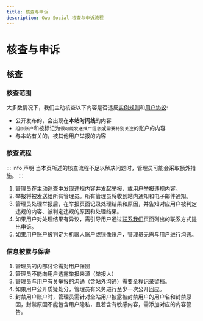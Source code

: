 ```yaml
---
title: 核查与申诉
description: Owu Social 核查与申诉流程
---
```


# 核查与申诉

## 核查

### 核查范围

大多数情况下，我们主动核查以下内容是否违反[实例规则](/rules/user.md)和[用户协议](/terms/user.md):

- 公开发布的，会出现在**本站时间线**的内容
- `组织账户`和被标记为`很可能发送推广信息`或`需要特别关注`的账户的内容
- 与本站有关的，被其他用户举报的内容

### 核查流程

::: info 声明
当本页所述的核查流程不足以解决问题时，管理员可能会采取额外措施。
:::

1. 管理员在主动巡查中发现违规内容并发起举报，或用户举报违规内容。
2. 举报将被发送给所有管理员。所有管理员将收到站内通知和电子邮件通知。
3. 管理员处理举报后，在举报页面记录处理结果和原因，并告知对应用户被判定违规的内容、被判定违规的原因和处理结果。
4. 如果用户对处理结果有异议，需引导用户通过[联系我们](/contact.md)页面列出的联系方式提出申诉。
5. 如果用户账户被判定为机器人账户或镜像账户，管理员无需与用户进行沟通。

### 信息披露与保密

1. 管理员的内部讨论需对用户保密
2. 管理员不能向用户透露举报来源（举报人）
3. 管理员与用户有关举报的沟通（含站外沟通）需要全程记录留档。
4. 如果用户公开质疑处分，管理员有义务进行至少一次公开回应。
5. 封禁用户账户时，管理员需针对全站用户披露被封禁用户的用户名和封禁原因，封禁原因不能包含用户隐私，且若含有敏感内容，需添加对应的内容警告。
